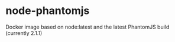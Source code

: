 # node-phantomjs

Docker image based on node:latest and the latest PhantomJS build (currently 2.1.1)
